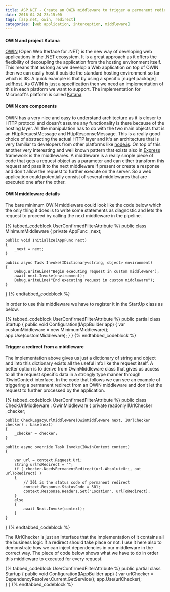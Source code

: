 ```yaml
---
title: ASP.NET - Create an OWIN middleware to trigger a permanent redirect
date: 2016-04-24 23:15:00
tags: [asp.net, owin, redirect]
categories: [web application, interception, middleware]
---
```


#### OWIN and project Katana

[OWIN][owin] (Open Web Iterface for .NET) is the new way of developing web applications in the .NET ecosystem. It is a great approach as it offers the flexibility of decoupling the application from the hosting environment itself. This means that as long as we develop a Web application on top of OWIN then we can easily host it outside the standard hosting environment so far which is IIS. A quick example is that by using a specific [nuget package] [selfhost]. As OWIN is just a specification then we need an implementation of this in each platform we want to support. The implementation for Microsoft's platform is called [Katana][katana].

#### OWIN core components

OWIN has a very nice and easy to understand architecture as it is closer to HTTP protocol and doesn't assume any functionality is there because of the hosting layer. All the manipulation has to do with the two main objects that is an HttpRequestMessage and HttpResponseMessage. This is a really good choice of abstracting the actual HTTP layer and it's an architecture that is very familiar to developers from other platforms like [node.js][node]. On top of this another very interesting and well known pattern that exists also in [Express][express] framework is the middlewares. A middleware is a really simple piece of code that gets a request object as a parameter and can either transform this request and pass it to the next middleware if present or create a response and don't allow the request to further execute on the server. So a web application could potentially consist of several middlewares that are executed one after the other.

#### OWIN middleware details

The bare minimum OWIN middleware could look like the code below which the only thing it does is to write some statements as diagnostic and lets the request to proceed by calling the next middleware in the pipeline. 

{% tabbed_codeblock UserConfirmedFilterAttribute %}
    <!-- tab cs -->
public class MinimumMiddleware
{
    private AppFunc _next;

    public void Initialize(AppFunc next)
    {
        _next = next;
    }

    public async Task Invoke(IDictionary<string, object> environment)
    {
        Debug.WriteLine("Begin executing request in custom middleware");
        await next.Invoke(environment);
        Debug.WriteLine("End executing request in custom middleware");
    }
}
    <!-- endtab -->
{% endtabbed_codeblock %}

In order to use this middleware we have to register it in the StartUp class as below.

{% tabbed_codeblock UserConfirmedFilterAttribute %}
    <!-- tab cs -->
public partial class Startup {
    public void Configuration(IAppBuilder app) {
        var customMiddleware = new MinimumMiddleware();
        app.Use(customMiddleware);
    }
}
    <!-- endtab -->
{% endtabbed_codeblock %}

#### Trigger a redirect from a middleware

The implementation above gives us just a dictionary of string and object and into this dictionary exists all the useful info like the request itself. A better option is to derive from OwinMiddleware class that gives us access to all the request specific data in a strongly type manner through IOwinContext interface. In the code that follows we can see an example of triggering a permanent redirect from an OWIN middleware and don't let the request to further processed by the application.

{% tabbed_codeblock UserConfirmedFilterAttribute %}
    <!-- tab cs -->
public class CheckUrlMiddleware : OwinMiddleware
{
    private readonly IUrlChecker _checker;

    public CheckLegacyUrlMiddleware(OwinMiddleware next, IUrlChecker checker) : base(next)
    {
        _checker = checker;
    }

    public async override Task Invoke(IOwinContext context)
    {
        
        var url = context.Request.Uri;
        string urlToRedirect = "";        
        if (_checker.NeedsPermanentRedirect(url.AbsoluteUri, out urlToRedirect) )
        {
            // 301 is the status code of permanent redirect
            context.Response.StatusCode = 301;
            context.Response.Headers.Set("Location", urlToRedirect);
        }
        else
        {
            await Next.Invoke(context);
        }
    }
}
    <!-- endtab -->
{% endtabbed_codeblock %}

The IUrlChecker is just an Interface that the implementation of it contains all the business logic if a redirect should take place or not. I use it here also to demonstrate how we can inject dependencies in our middleware in the correct way. The piece of code below shows what we have to do in order this middleware to executed for every request.

{% tabbed_codeblock UserConfirmedFilterAttribute %}
    <!-- tab cs -->
public partial class Startup {
    public void Configuration(IAppBuilder app) {
        var urlChecker = DependencyResolver.Current.GetService<IUrlChecker>();
        app.Use<CheckUrlMiddleware>(urlChecker);        
    }
}
    <!-- endtab -->
{% endtabbed_codeblock %}

[owin]: http://owin.org/
[selfhost]: https://www.nuget.org/packages/Microsoft.Owin.SelfHost/
[katana]: http://www.asp.net/aspnet/overview/owin-and-katana/an-overview-of-project-katana
[node]: http://nodejs.org/
[express]: http://expressjs.com/